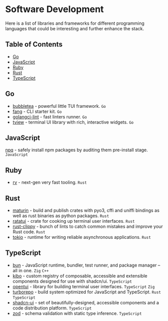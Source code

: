 # Software Development <!-- omit in toc -->

Here is a list of libraries and frameworks for different programming languages that could be interesting and further enhance the stack.

## Table of Contents <!-- omit in toc -->

- [Go](#go)
- [JavaScript](#javascript)
- [Ruby](#ruby)
- [Rust](#rust)
- [TypeScript](#typescript)

## Go

- [bubbletea](https://github.com/charmbracelet/bubbletea) - powerful little TUI framework. `Go`
- [fang](https://github.com/charmbracelet/fang) - CLI starter kit. `Go`
- [golangci-lint](https://github.com/golangci/golangci-lint) - fast linters runner. `Go`
- [tview](https://github.com/rivo/tview) - terminal UI library with rich, interactive widgets. `Go`

## JavaScript

[npq](https://github.com/lirantal/npq) - safely install npm packages by auditing them pre-install stage. `JavaScript`

## Ruby

- [rv](https://github.com/spinel-coop/rv) - next-gen very fast tooling. `Rust`

## Rust

- [maturin](https://github.com/PyO3/maturin) - build and publish crates with pyo3, cffi and uniffi bindings as well as rust binaries as python packages. `Rust`
- [ratatui](https://github.com/ratatui/ratatui) -  crate for cooking up terminal user interfaces. `Rust`
- [rust-clippy](https://github.com/rust-lang/rust-clippy) - bunch of lints to catch common mistakes and improve your Rust code. `Rust`
- [tokio](https://github.com/tokio-rs/tokio) - runtime for writing reliable asynchronous applications. `Rust`

## TypeScript

- [bun](https://github.com/oven-sh/bun) - JavaScript runtime, bundler, test runner, and package manager – all in one. `Zig` `C++`
- [kibo](https://github.com/haydenbleasel/kibo) - custom registry of composable, accessible and extensible components designed for use with shadcn/ui. `TypeScript`
- [opentui](https://github.com/sst/opentui) - library for building terminal user interfaces. `TypeScript` `Zig`
- [turborepo](https://github.com/vercel/turborepo) - build system optimized for JavaScript and TypeScript. `Rust` `TypeScript`
- [shadcn-ui](https://github.com/shadcn-ui/ui) - set of beautifully-designed, accessible components and a code distribution platform. `TypeScript`
- [zod](https://github.com/colinhacks/zod) - schema validation with static type inference. `TypeScript`

